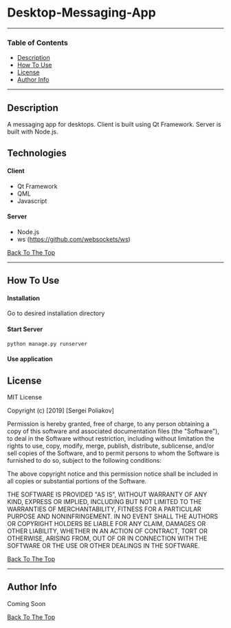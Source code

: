 # Desktop-Messaging-App

---

### Table of Contents
- [Description](#description)
- [How To Use](#how-to-use)
- [License](#license)
- [Author Info](#author-info)

---

## Description
A messaging app for desktops. Client is built using Qt Framework. Server is built with Node.js.

## Technologies

#### Client
- Qt Framework
- QML 
- Javascript

#### Server
- Node.js
- ws (https://github.com/websockets/ws)


[Back To The Top](#Desktop-Messaging-App)

---

## How To Use

#### Installation
Go to desired installation directory 


#### Start Server
`python manage.py runserver`

#### Use application



## License

MIT License

Copyright (c) [2019] [Sergei Poliakov]

Permission is hereby granted, free of charge, to any person obtaining a copy
of this software and associated documentation files (the "Software"), to deal
in the Software without restriction, including without limitation the rights
to use, copy, modify, merge, publish, distribute, sublicense, and/or sell
copies of the Software, and to permit persons to whom the Software is
furnished to do so, subject to the following conditions:

The above copyright notice and this permission notice shall be included in all
copies or substantial portions of the Software.

THE SOFTWARE IS PROVIDED "AS IS", WITHOUT WARRANTY OF ANY KIND, EXPRESS OR
IMPLIED, INCLUDING BUT NOT LIMITED TO THE WARRANTIES OF MERCHANTABILITY,
FITNESS FOR A PARTICULAR PURPOSE AND NONINFRINGEMENT. IN NO EVENT SHALL THE
AUTHORS OR COPYRIGHT HOLDERS BE LIABLE FOR ANY CLAIM, DAMAGES OR OTHER
LIABILITY, WHETHER IN AN ACTION OF CONTRACT, TORT OR OTHERWISE, ARISING FROM,
OUT OF OR IN CONNECTION WITH THE SOFTWARE OR THE USE OR OTHER DEALINGS IN THE
SOFTWARE.

[Back To The Top](#Multi-Format-File-Converter)

---

## Author Info
Coming Soon

[Back To The Top](#Multi-Format-File-Converter)
